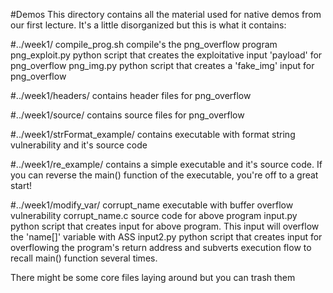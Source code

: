 #Demos
This directory contains all the material used for native demos from our first lecture.
It's a little disorganized but this is what it contains:

#../week1/
	compile_prog.sh		compile's the png_overflow program
	png_exploit.py		python script that creates the exploitative input 'payload' for png_overflow
	png_img.py		python script that creates a 'fake_img' input for png_overflow

#../week1/headers/
	contains header files for png_overflow

#../week1/source/
	contains source files for png_overflow

#../week1/strFormat_example/
	contains executable with format string vulnerability and it's source code

#../week1/re_example/
	contains a simple executable and it's source code. If you can reverse the main() function of the executable,
	you're off to a great start!

#../week1/modify_var/
	corrupt_name		executable with buffer overflow vulnerability
	corrupt_name.c		source code for above program
	input.py		python script that creates input for above program. This input will overflow the 'name[]' variable with ASS
	input2.py		python script that creates input for overflowing the program's return address and subverts execution flow to recall main() function several times.

There might be some core files laying around but you can trash them
